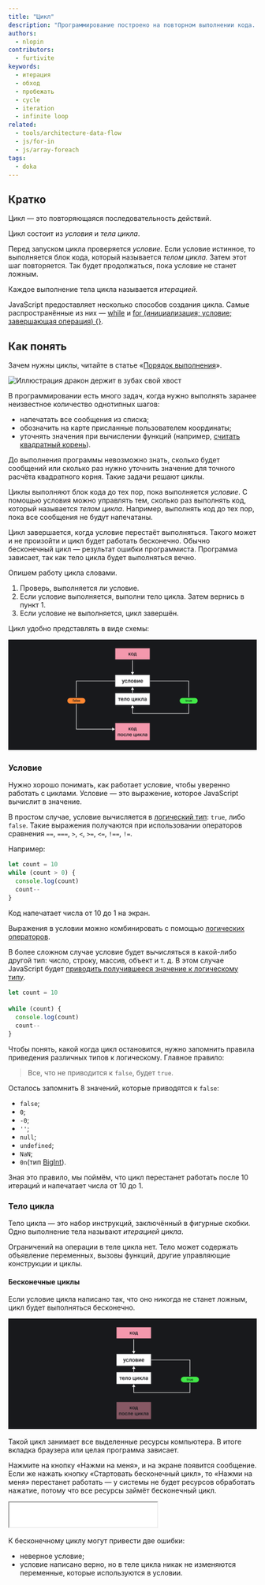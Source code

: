 ```yaml
---
title: "Цикл"
description: "Программирование построено на повторном выполнении кода. Разбираемся с концепцией, а не с синтаксисом."
authors:
  - nlopin
contributors:
  - furtivite
keywords:
  - итерация
  - обход
  - пробежать
  - cycle
  - iteration
  - infinite loop
related:
  - tools/architecture-data-flow
  - js/for-in
  - js/array-foreach
tags:
  - doka
---
```


## Кратко

Цикл — это повторяющаяся последовательность действий.

Цикл состоит из _условия_ и _тела цикла_.

Перед запуском цикла проверяется _условие._ Если условие истинное, то выполняется блок кода, который называется _телом цикла._ Затем этот шаг повторяется. Так будет продолжаться, пока условие не станет ложным.

Каждое выполнение тела цикла называется _итерацией_.

JavaScript предоставляет несколько способов создания цикла. Самые распространённые из них — [while](/js/while/) и [for (инициализация; условие; завершающая операция) {}](/js/for/).

## Как понять

Зачем нужны циклы, читайте в статье «[Порядок выполнения](/js/execution-order/)».

![Иллюстрация дракон держит в зубах свой хвост](images/dragon-loop.png)

В программировании есть много задач, когда нужно выполнять заранее неизвестное количество однотипных шагов:

- напечатать все сообщения из списка;
- обозначить на карте присланные пользователем координаты;
- уточнять значения при вычислении функций (например, [считать квадратный корень](https://ru.wikipedia.org/wiki/%D0%98%D1%82%D0%B5%D1%80%D0%B0%D1%86%D0%B8%D0%BE%D0%BD%D0%BD%D0%B0%D1%8F_%D1%84%D0%BE%D1%80%D0%BC%D1%83%D0%BB%D0%B0_%D0%93%D0%B5%D1%80%D0%BE%D0%BD%D0%B0)).

До выполнения программы невозможно знать, сколько будет сообщений или сколько раз нужно уточнить значение для точного расчёта квадратного корня. Такие задачи решают циклы.

Циклы выполняют блок кода до тех пор, пока выполняется _условие_. С помощью условия можно управлять тем, сколько раз выполнять код, который называется _телом цикла_. Например, выполнять код до тех пор, пока все сообщения не будут напечатаны.

Цикл завершается, когда условие перестаёт выполняться. Такого может и не произойти и цикл будет работать бесконечно. Обычно бесконечный цикл — результат ошибки программиста. Программа зависает, так как тело цикла будет выполняться вечно.

Опишем работу цикла словами.

1. Проверь, выполняется ли условие.
1. Если условие выполняется, выполни тело цикла. Затем вернись в пункт 1.
1. Если условие не выполняется, цикл завершён.

Цикл удобно представлять в виде схемы:

![схема работы цикла](images/loop-schema.png)

### Условие

Нужно хорошо понимать, как работает условие, чтобы уверенно работать с циклами. Условие — это выражение, которое JavaScript вычислит в значение.

В простом случае, условие вычисляется в [логический тип](/js/boolean/): `true`, либо `false`. Такие выражения получаются при использовании операторов сравнения `==`, `===`, `>`, `<`, `>=`, `<=`, `!==`, `!=`.

Например:

```js
let count = 10
while (count > 0) {
  console.log(count)
  count--
}
```

Код напечатает числа от 10 до 1 на экран.

Выражения в условии можно комбинировать с помощью [логических операторов](/js/logic-operators/).

В более сложном случае условие будет вычисляться в какой-либо другой тип: число, строку, массив, объект и т. д. В этом случае JavaScript будет [приводить получившееся значение к логическому типу](/js/typecasting/).

```js
let count = 10

while (count) {
  console.log(count)
  count--
}
```

Чтобы понять, какой когда цикл остановится, нужно запомнить правила приведения различных типов к логическому. Главное правило:

> Все, что не приводится к `false`, будет `true`.

Осталось запомнить 8 значений, которые приводятся к `false`:

- `false`;
- `0`;
- `-0`;
- `''`;
- `null`;
- `undefined`;
- `NaN`;
- `0n`(тип [BigInt](/js/bigint/)).

Зная это правило, мы поймём, что цикл перестанет работать после 10 итераций и напечатает числа от 10 до 1.

### Тело цикла

Тело цикла — это набор инструкций, заключённый в фигурные скобки. Одно выполнение тела называют _итерацией цикла_.

Ограничений на операции в теле цикла нет. Тело может содержать объявление переменных, вызовы функций, другие управляющие конструкции и циклы.

#### Бесконечные циклы

Если условие цикла написано так, что оно никогда не станет ложным, цикл будет выполняться бесконечно.

![схема бесконечного цикла](images/infinite-loop.png)

Такой цикл занимает все выделенные ресурсы компьютера. В итоге вкладка браузера или целая программа зависает.

Нажмите на кнопку «Нажми на меня», и на экране появится сообщение. Если же нажать кнопку «Стартовать бесконечный цикл», то «Нажми на меня» перестанет работать — у системы не будет ресурсов обработать нажатие, потому что все ресурсы займёт бесконечный цикл.

<iframe title="Бесконечный цикл" src="demos/Lopinopulos-xxOQLvO/" height="50"></iframe>

К бесконечному циклу могут привести две ошибки:

- неверное условие;
- условие написано верно, но в теле цикла никак не изменяются переменные, которые используются в условии.
